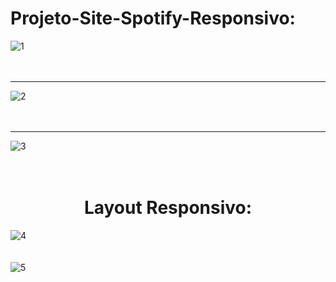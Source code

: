 # Projeto-Site-Spotify-Responsivo: <br>
![1](https://user-images.githubusercontent.com/86329011/205512371-5bdc652e-24c6-4fb9-8f52-90802ea4ba73.PNG)<br><br><br><hr>
![2](https://user-images.githubusercontent.com/86329011/205512375-8c469ee6-5579-42f1-b7a0-0b091df9f769.PNG)<br><br><br><hr>
![3](https://user-images.githubusercontent.com/86329011/205512376-7e54ca96-a9df-42ec-a460-07d4cf001cc7.PNG)<br><br><br>
# <div align="center">  Layout Responsivo: </div>
![4](https://user-images.githubusercontent.com/86329011/205512519-8a8c8ba7-7c6e-407d-9ee3-31cd6d51421c.PNG)<br><br><br>
![5](https://user-images.githubusercontent.com/86329011/205512520-461e2bed-d505-4c66-a91d-7dedf7522857.PNG)

